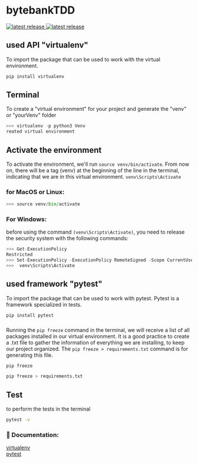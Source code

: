 # bytebankTDD

<a href="https://pypi.org/project/virtualenv/">
  <img src="https://img.shields.io/badge/virtualenv-20.23.0-blue" alt="latest release" />
</a>
<a href="https://pypi.org/project/pytest/#histor">
  <img src="https://img.shields.io/badge/pytest-7.3.2-blue" alt="latest release" /> <br>
</a>

## used API "virtualenv"
To import the package that can be used to work with the virtual environment.

```sh
pip install virtualenv
```

## Terminal
To create a "virtual environment" for your project and generate the "venv" or "yourVenv" folder
```python
>>> virtualenv -p python3 Venv
reated virtual environment
```

## Activate the environment
To activate the environment, we'll run `source venv/bin/activate`. From now on, there will be a tag (venv) at the beginning of the line in the terminal, indicating that we are in this virtual environment.
`venv\Scripts\Activate`

### for MacOS or Linux:
```python
>>> source venv/bin/activate
```

### For Windows: 
before using the command `(venv\Scripts\Activate)`, you need to release the security system with the following commands:
```python
>>> Get-ExecutionPolicy 
Restricted
>>> Set-ExecutionPolicy -ExecutionPolicy RemoteSigned -Scope CurrentUser
>>>  venv\Scripts\Activate
```

## used framework "pytest"
To import the package that can be used to work with pytest. Pytest is a framework specialized in tests.
```sh
pip install pytest
```
### 
Running the `pip freeze` command in the terminal, we will receive a list of all packages installed in our virtual environment. It is a good practice to create a .txt file to gather the information of everything we are installing, to keep our project organized. The `pip freeze > requirements.txt` command is for generating this file.
```sh
pip freeze
```
```sh
pip freeze > requirements.txt
```

## Test
to perform the tests in the terminal
```sh
pytest -v
```


### 📖 Documentation: <br>
[virtualenv](https://virtualenv.pypa.io/en/latest/) <br>
[pytest](https://docs.pytest.org/en/7.3.x/) <br>
